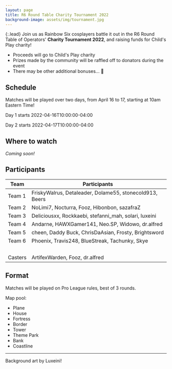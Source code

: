 ```yaml
---
layout: page
title: R6 Round Table Charity Tournament 2022
background-image: assets/img/tournament.jpg
---
```


{:.lead}
Join us as Rainbow Six cosplayers battle it out in the R6 Round Table of Operators' **Charity Tournament 2022**, and raising funds for Child's Play charity!

* Proceeds will go to Child's Play charity
* Prizes made by the community will be raffled off to donators during the event
* There may be other additional bonuses... 👀

## Schedule

Matches will be played over two days, from April 16 to 17, starting at 10am Eastern Time! 

Day 1 starts <span class="datetime">2022-04-16T10:00:00-04:00</span>

Day 2 starts <span class="datetime">2022-04-17T10:00:00-04:00</span>

## Where to watch

*Coming soon!*

## Participants

Team   | Participants |
-------|---
Team 1 | FriskyWalrus, Detaleader, Dolame55, stonecold913, Beers
Team 2 | NoLimi7, Nocturra, Fooz, Hibonbon, sazafraZ
Team 3 | Deliciousxx, Rockkaebi, stefanni_mah, solari, luxeini 
Team 4 | Andarne, HAWXGamer141, Neo.SP, Widowo, dr.alfred 
Team 5 | cheen, Daddy Buck, ChrisDaAsian, Frosty, Brightsword 
Team 6 | Phoenix, Travis248, BlueStreak, Tachunky, Skye
&nbsp; | 
Casters | ArtifexWarden, Fooz, dr.alfred

## Format

Matches will be played on Pro League rules, best of 3 rounds. 

Map pool:
* Plane
* House
* Fortress
* Border
* Tower
* Theme Park
* Bank
* Coastline

-----

Background art by Luxeini!